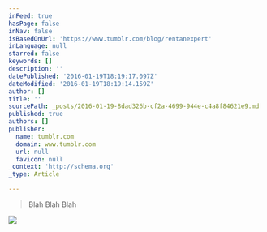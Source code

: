 ```yaml
---
inFeed: true
hasPage: false
inNav: false
isBasedOnUrl: 'https://www.tumblr.com/blog/rentanexpert'
inLanguage: null
starred: false
keywords: []
description: ''
datePublished: '2016-01-19T18:19:17.097Z'
dateModified: '2016-01-19T18:19:14.159Z'
author: []
title: ''
sourcePath: _posts/2016-01-19-8dad326b-cf2a-4699-944e-c4a8f84621e9.md
published: true
authors: []
publisher:
  name: tumblr.com
  domain: www.tumblr.com
  url: null
  favicon: null
_context: 'http://schema.org'
_type: Article

---
```

> Blah Blah Blah

![](https://s3-us-west-2.amazonaws.com/the-grid-img/p/976496bd6a322dadb1b4f470266211c239324d83.gif)